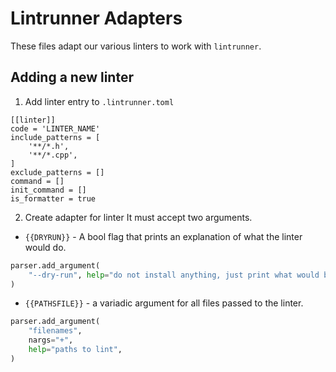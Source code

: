 # Lintrunner Adapters

These files adapt our various linters to work with `lintrunner`.

## Adding a new linter
1. Add linter entry to `.lintrunner.toml`

```
[[linter]]
code = 'LINTER_NAME'
include_patterns = [
    '**/*.h',
    '**/*.cpp',
]
exclude_patterns = []
command = []
init_command = []
is_formatter = true
```

2. Create adapter for linter
It must accept two arguments.
* `{{DRYRUN}}` - A bool flag that prints an explanation of what the linter would do.

<!-- CI IGNORE -->
```python
parser.add_argument(
    "--dry-run", help="do not install anything, just print what would be done."
)
```

* `{{PATHSFILE}}` - a variadic argument for all files passed to the linter.

<!-- CI IGNORE -->
```python
parser.add_argument(
    "filenames",
    nargs="+",
    help="paths to lint",
)
```
